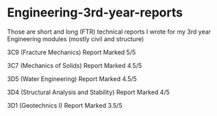 # Engineering-3rd-year-reports
Those are short and long (FTR) technical reports I wrote for my 3rd year Engineering modules (mostly civil and structure)

3C9 (Fracture Mechanics) Report Marked 5/5

3C7 (Mechanics of Solids) Report Marked 4.5/5

3D5 (Water Engineering) Report Marked 4.5/5

3D4 (Structural Analysis and Stability) Report Marked 4/5

3D1 (Geotechnics I) Report Marked 3.5/5
